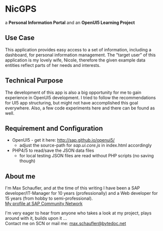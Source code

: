 # NicGPS

a **Personal Information Portal** and an **OpenUI5 Learning Project**

## Use Case

This application provides easy access to a set of information, including a dashboard, for personal information management. The "target user" of this application is my lovely wife, Nicole, therefore the given example data entities reflect parts of her needs and interests.

## Technical Purpose

The development of this app is also a big opportunity for me to gain experience in OpenUI5 development. I tried to follow the recommendations for UI5 app structuring, but might not have accomplished this goal everywhere. Also, a few code experiments here and there can be found as well.

## Requirement and Configuration

  - OpenUI5 - get it here: <http://sap.github.io/openui5/>
    - adjust the source-path for *sap.ui.core.js* in index.html accordingly
  - PHP4/5 to read/save the JSON data files
    - for local testing JSON files are read without PHP scripts (no saving though)

## About me

I'm Max Schaufler, and at the time of this writing I have been a SAP developer/IT-Manager for 10 years (professionally) and a Web developer for 15 years (from hobby to semi-professional).  
[My profile at SAP Community Network](http://scn.sap.com/people/maximilian.schaufler)

I'm very eager to hear from anyone who takes a look at my project, plays around with it, builds upon it ...  
Contact me on SCN or mail me: max.schaufler@bytedoc.net

